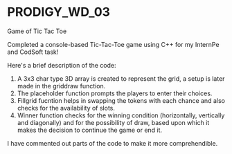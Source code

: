 # PRODIGY_WD_03

Game of Tic Tac Toe 

Completed a console-based Tic-Tac-Toe game using C++ for my InternPe and CodSoft task!

Here's a brief description of the code:

1. A 3x3 char type 3D array is created to represent the grid, a setup is later made in the griddraw function.
2. The placeholder function prompts the players to enter their choices.
3. Fillgrid fucntion helps in swapping the tokens with each chance and also checks for the availability of slots.
4. Winner function checks for the winning condition (horizontally, vertically and diagonally) and for the possibility of draw, based upon which it makes the decision to continue the game or end it.

I have commented out parts of the code to make it more comprehendible.


